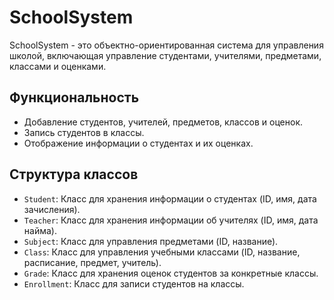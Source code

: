 # SchoolSystem

SchoolSystem - это объектно-ориентированная система для управления школой, включающая управление студентами, учителями, предметами, классами и оценками.

## Функциональность

- Добавление студентов, учителей, предметов, классов и оценок.
- Запись студентов в классы.
- Отображение информации о студентах и их оценках.

## Структура классов

- `Student`: Класс для хранения информации о студентах (ID, имя, дата зачисления).
- `Teacher`: Класс для хранения информации об учителях (ID, имя, дата найма).
- `Subject`: Класс для управления предметами (ID, название).
- `Class`: Класс для управления учебными классами (ID, название, расписание, предмет, учитель).
- `Grade`: Класс для хранения оценок студентов за конкретные классы.
- `Enrollment`: Класс для записи студентов на классы.

